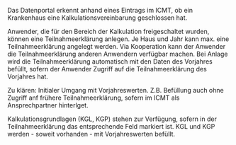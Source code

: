 Das Datenportal erkennt anhand eines Eintrags im ICMT, ob ein Krankenhaus eine Kalkulationsvereinbarung geschlossen hat.

Anwender, die für den Bereich der Kalkulation freigeschaltet wurden, können eine Teilnahmeerklärung anlegen. 
Je Haus und Jahr kann max. eine Teilnahmeerklärung angelegt werden. 
Via Kooperation kann der Anwender die Teilnahmeerklärung anderen Anwendern verfügbar machen.
Bei Anlage wird die Teilnahmeerklärung automatisch mit den Daten des Vorjahres befüllt, sofern der Anwender Zugriff auf die Teilnahmeerklärung des Vorjahres hat.

Zu klären: Initialer Umgang mit Vorjahreswerten. Z.B. Befüllung auch ohne Zugriff anf frühere Teilnahmeerklärung, sofern im ICMT als Ansprechpartner hinterlget.

Kalkulationsgrundlagen (KGL, KGP) stehen zur Verfügung, sofern in der Teilnahmeerklärung das entsprechende Feld markiert ist.
KGL und KGP werden - soweit vorhanden - mit Vorjahreswerten befüllt.